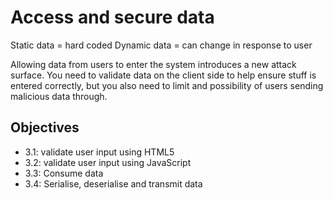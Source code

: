 # Access and secure data

Static data = hard coded
Dynamic data = can change in response to user

Allowing data from users to enter the system introduces a new attack surface.
You need to validate data on the client side to help ensure stuff is entered correctly, but you also need to limit and possibility of users sending malicious data through.

## Objectives
- 3.1: validate user input using HTML5
- 3.2: validate user input using JavaScript
- 3.3: Consume data
- 3.4: Serialise, deserialise and transmit data
